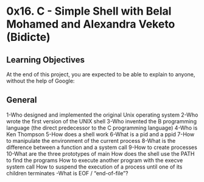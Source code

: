 # 0x16. C - Simple Shell with Belal Mohamed and Alexandra Veketo (Bidicte)
## Learning Objectives
At the end of this project, you are expected to be able to explain to anyone, without the help of Google:

## General
1-Who designed and implemented the original Unix operating system
2-Who wrote the first version of the UNIX shell
3-Who invented the B programming language (the direct predecessor to the C programming language)
4-Who is Ken Thompson
5-How does a shell work
6-What is a pid and a ppid
7-How to manipulate the environment of the current process
8-What is the difference between a function and a system call
9-How to create processes
10-What are the three prototypes of main
How does the shell use the PATH to find the programs
How to execute another program with the execve system call
How to suspend the execution of a process until one of its children terminates
-What is EOF / “end-of-file”?
